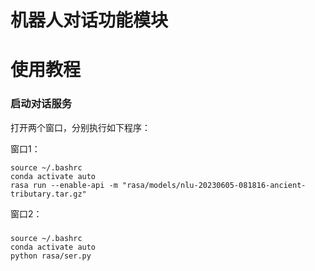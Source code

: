 # 机器人对话功能模块
# 使用教程

### 启动对话服务
打开两个窗口，分别执行如下程序：

窗口1：
```
source ~/.bashrc
conda activate auto
rasa run --enable-api -m "rasa/models/nlu-20230605-081816-ancient-tributary.tar.gz"
```

窗口2：
### 
```
source ~/.bashrc
conda activate auto
python rasa/ser.py
```
